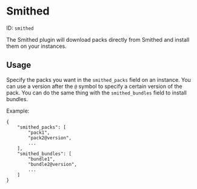 # Smithed
ID: `smithed`

The Smithed plugin will download packs directly from Smithed and install them on your instances.

## Usage
Specify the packs you want in the `smithed_packs` field on an instance. You can use a version after the `@` symbol to specify a certain version of the pack. You can do the same thing with the `smithed_bundles` field to install bundles.

Example:
```
{
	"smithed_packs": [
		"pack1",
		"pack2@version",
		...
	],
	"smithed_bundles": [
		"bundle1",
		"bundle2@version",
		...
	]
}
```
